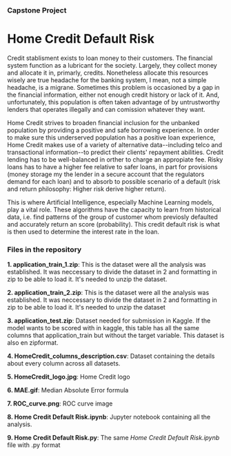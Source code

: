 ### Capstone Project

# Home Credit Default Risk

Credit stablisment exists to loan money to their customers. The financial system function as a lubricant for the society. Largely, they collect money and allocate it in, primarly, credits. 
Nonetheless allocate this resources wisely are true headache for the banking system, I mean, not a simple headache, is a migrane.
Sometimes this problem is occasioned by a gap in the financial information, either not enough credit history or lack of it. And, unfortunately, this population is often
taken advantage of by untrustworthy lenders that operates illegally and can comission whatever they want.

Home Credit strives to broaden financial inclusion for the unbanked population by providing a positive and safe borrowing experience. 
In order to make sure this underserved population has a positive loan experience, Home Credit makes use of a variety of 
alternative data--including telco and transactional information--to predict their clients' repayment abilities. 
Credit lending has to be well-balanced in orther to charge an appropiate fee. Risky loans has to have a higher fee relative to safer loans,
in part for provisions (money storage my the lender in a secure account that the regulators demand for each loan) and to absorb to possible 
scenario of a default (risk and return philosophy: Higher risk derive higher return).

This is where Artificial Intelligence, especially Machine Learning models, play a vital role. 
These algorithms have the capacity to learn from historical data, i.e. find patterns of the group of customer whom previosly defaulted and 
accurately return an score (probability). This credit default risk is what is then used to determine the interest rate in the loan.

### Files in the repository

**1. application_train_1.zip**:
     This is the dataset were all the analysis was established. It was neccessary to divide the dataset in 2 and formatting in zip to be able to load it. It's needed to unzip the dataset.
     
**2. application_train_2.zip**:
     This is the dataset were all the analysis was established. It was neccessary to divide the dataset in 2 and formatting in zip to be able to load it. It's needed to unzip the dataset

**3. application_test.zip**: 
     Dataset needed for submission in Kaggle. If the model wants to be scored with in kaggle, this table has all the same columns that application_train but without the target variable. This dataset is also en zipformat.
    
**4. HomeCredit_columns_description.csv**: 
     Dataset containing the details about every column across all datasets.
     
**5. HomeCredit_logo.jpg**:
     Home Credit logo
     
**6. MAE.gif**:
     Median Absolute Error formula
     
**7. ROC_curve.png**:
     ROC curve image
    
**8. Home Credit Default Risk.ipynb**:
     Jupyter notebook containing all the analysis.
     
**9. Home Credit Default Risk.py**:
     The same *Home Credit Default Risk.ipynb* file with .py format

